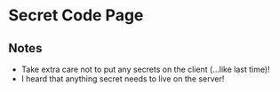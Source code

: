 # Secret Code Page

## Notes

* Take extra care not to put any secrets on the client (...like last time)!
* I heard that anything secret needs to live on the server!
